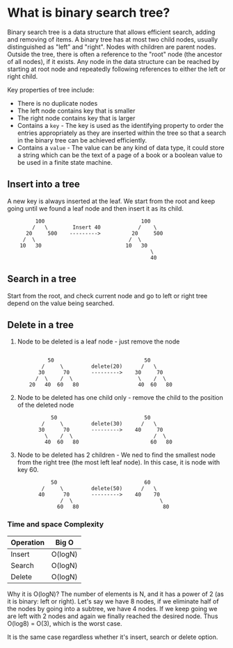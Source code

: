 # What is binary search tree?

Binary search tree is a data structure that allows efficient search, adding and removing of items. A binary tree has at most two child nodes, usually distinguished as "left" and "right". Nodes with children are parent nodes. Outside the tree, there is often a reference to the "root" node (the ancestor of all nodes), if it exists. Any node in the data structure can be reached by starting at root node and repeatedly following references to either the left or right child.

Key properties of tree include:

- There is no duplicate nodes
- The left node contains key that is smaller
- The right node contains key that is larger
- Contains a `key` - The key is used as the identifying property to order the entries appropriately as they are inserted within the tree so that a search in the binary tree can be achieved efficiently.
- Contains a `value` - The value can be any kind of data type, it could store a string which can be the text of a page of a book or a boolean value to be used in a finite state machine.


## Insert into a tree 

A new key is always inserted at the leaf. We start from the root and keep going until we found a leaf node and then insert it as its child.

```
         100                               100
        /   \        Insert 40            /    \
      20     500    --------->          20     500 
     /  \                              /  \  
    10   30                           10   30
                                              \   
                                              40
```

## Search in a tree

Start from the root, and check current node and go to left or right tree depend on the value being searched.

## Delete in a tree 

1. Node to be deleted is a leaf node - just remove the node 

```

             50                             50
           /     \         delete(20)      /   \
          30      70       --------->    30     70 
         /  \    /  \                     \    /  \ 
       20   40  60   80                   40  60   80
```

2. Node to be deleted has one child only - remove the child to the position of the deleted node

```
              50                            50
           /     \         delete(30)      /   \
          30      70       --------->    40     70 
            \    /  \                          /  \ 
            40  60   80                       60   80

```

3. Node to be deleted has 2 children - We ned to find the smallest node from the right tree (the most left leaf node). In this case, it is node with key 60.


```
              50                            60
           /     \         delete(50)      /   \
          40      70       --------->    40    70 
                 /  \                            \ 
                60   80                           80

```

### Time and space Complexity

| Operation     | Big O       | 
| ------------- |-------------| 
| Insert        | O(logN)     | 
| Search        | O(logN)     | 
| Delete        | O(logN)     |

Why it is O(logN)? The number of elements is N, and it has a power of 2 (as it is binary: left or right). Let's say we have 8 nodes, if we eliminate half of the nodes by going into a subtree, we have 4 nodes. If we keep going we are left with 2 nodes and again we finally reached the desired node. Thus O(log8) = O(3), which is the worst case. 

It is the same case regardless whether it's insert, search or delete option.